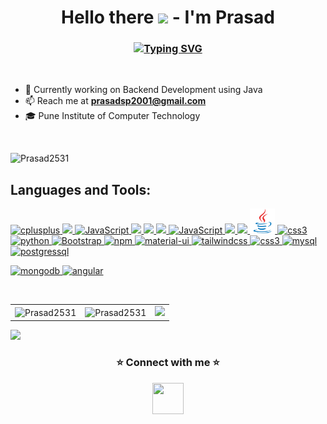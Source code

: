 <!DOCTYPE html>
<html lang="en">

<body>
  <h1 align="center">Hello there <img height=40px src="https://github.com/MartinHeinz/MartinHeinz/blob/master/wave.gif"/> - I'm Prasad</h1>
  <h3 align="center"><a href="https://git.io/typing-svg"><img src="https://readme-typing-svg.demolab.com?font=Jersey+10&weight=500&size=25&pause=1000&random=false&width=435&lines=🧑‍💻Computer+Science+Engineer;🧑‍💻Software+Developer" alt="Typing SVG" /></a></h3>
<br>


- 💬 Currently working on Backend Development using Java
- 📫 Reach me at **prasadsp2001@gmail.com**
- 🎓 Pune Institute of Computer Technology</a> 

<br>
  <p align="left"> <img
      src="https://komarev.com/ghpvc/?username=Prasad2531&label=Profile%20views&color=0e75b6&style=flat"
      alt="Prasad2531" /> </p>

  <h2 align="left">Languages and Tools:</h2>
  <p align="left">

<a href="https://www.w3schools.com/cpp/" target="_blank"> <img
        src='https://img.shields.io/badge/C%2B%2B-00599C?style=for-the-badge&logo=c%2B%2B&logoColor=white'
        alt="cplusplus" /> </a>
<a href="https://docs.oracle.com/javase/8/docs/technotes/guides/language/index.html"> <img src='https://img.shields.io/badge/java-%23ED8B00.svg?style=for-the-badge&logo=java&logoColor=white'> </a>
<a href="https://www.w3schools.com/js/DEFAULT.asp" target="_blank"> <img
        src='https://img.shields.io/badge/JavaScript-F7DF1E?style=for-the-badge&logo=javascript&logoColor=black'
        alt="JavaScript" /> </a>
<a href='https://spring.io/projects/spring-boot'> <img src="https://img.shields.io/badge/nginx-%23009639.svg?style=for-the-badge&logo=nginx&logoColor=white" /> </a>
<a href='https://spring.io/projects/spring-boot'> <img src="https://img.shields.io/badge/spring-%236DB33F.svg?style=for-the-badge&logo=spring&logoColor=white" /> </a>
<a href='https://kafka.apache.org/'> <img src="https://img.shields.io/badge/Apache%20Kafka-000?style=for-the-badge&logo=apachekafka" /> </a>
<a href="https://www.w3schools.com/js/DEFAULT.asp" target="_blank"> <img
        src='https://img.shields.io/badge/TypeScript-007ACC?style=for-the-badge&logo=typescript&logoColor=white'
        alt="JavaScript" /> </a>
<a href='https://nodejs.org/en/'> <img src='https://img.shields.io/badge/node.js-6DA55F?style=for-the-badge&logo=node.js&logoColor=white'> </a>
<a href='https://expressjs.com/'> <img src='https://img.shields.io/badge/express.js-%23404d59.svg?style=for-the-badge&logo=express&logoColor=%2361DAFB'> </a>
<a href="https://www.java.com" target="_blank"> <img
        src="https://raw.githubusercontent.com/devicons/devicon/master/icons/java/java-original.svg" alt="java"
        width="40" height="40" /> </a>
<a href="https://github.com/" target="_blank"> <img
        src="https://img.shields.io/badge/Git-F05032?style=for-the-badge&logo=git&logoColor=white" alt="css3" /></a>
<a href="https://www.python.org" target="_blank">
<img src="https://img.shields.io/badge/Python-14354C?style=for-the-badge&logo=python&logoColor=white"
        alt="python" /> </a>
<a href="https://getbootstrap.com/" target="_blank"> <img
        src='https://img.shields.io/badge/Bootstrap-563D7C?style=for-the-badge&logo=bootstrap&logoColor=white'
        alt="Bootstrap" /> </a>
<a href="https://www.npmjs.com/" target="_blank"> <img
        src="https://img.shields.io/badge/npm-CB3837?style=for-the-badge&logo=npm&logoColor=white" alt="npm" /> </a>
<a href="https://material-ui.com/" target="_blank"> <img
        src="https://img.shields.io/badge/Material--UI-0081CB?style=for-the-badge&logo=material-ui&logoColor=white"
        alt="material-ui" /> </a>
<a href="https://tailwindcss.com/" target="_blank"> <img
        src="https://img.shields.io/badge/tailwindcss-%2338B2AC.svg?style=for-the-badge&logo=tailwind-css&logoColor=white"
        alt="tailwindcss" /> </a>
<a href="https://www.w3schools.com/css/" target="_blank"> <img
        src="https://img.shields.io/badge/CSS-239120?&style=for-the-badge&logo=css3&logoColor=white" alt="css3" /> </a>
<a href="https://www.mysql.com/" target="_blank"> <img
        src="https://img.shields.io/badge/mysql-%2300f.svg?style=for-the-badge&logo=mysql&logoColor=black"
        alt="mysql" /> </a>
<a href="https://www.postgresql.org/" target="_blank"> <img
        src="https://img.shields.io/badge/postgres-%23316192.svg?style=for-the-badge&logo=postgresql&logoColor=white"
        alt="postgressql" /> </a>
        
<a href="https://www.mongodb.com/" target="_blank"> <img
        src="https://img.shields.io/badge/MongoDB-4EA94B?style=for-the-badge&logo=mongodb&logoColor=white"
        alt="mongodb" /> </a>
<a href="https://https://angular.io/" target="_blank"> <img
        src="https://img.shields.io/badge/Angular-CB3837?style=for-the-badge&logo=angular&logoColor=white"
        alt="angular" /> </a>
   <br>

   <br>

  <!-- <p align="center"><img align="center"
      src="https://github-readme-stats.vercel.app/api/top-langs?username=daigavane70&show_icons=true&locale=en&layout=compact&theme=prussian"
      alt="daigavane70" /></p> -->
  <table>
  <tr>
    <td><img align="center"
              src="https://github-readme-stats.vercel.app/api?username=Prasad2531&show_icons=true&locale=en&layout=compact&theme=prussian"
               alt="Prasad2531" />
    </td>
    <td><img align="center"
      src="https://github-readme-stats.vercel.app/api/top-langs?username=Prasad2531&show_icons=true&locale=en&layout=compact&theme=prussian"
      alt="Prasad2531" /></td>
    <td>
      <img src="https://github-readme-streak-stats.herokuapp.com?user=Prasad2531&theme=prussian" />
    </td>
  </tr>
 </table>
  <img src="[![Prasad's github activity graph](https://github-readme-activity-graph.vercel.app/graph?username=Prasad2531)](https://github.com/Prasad2531/github-readme-activity-graph)" />
</p>
<h3 align="center">⭐ Connect with me ⭐</h3>
<p align="center"> 
<a href="https://www.linkedin.com/in/prasad-patare-44a719199/" target="blank"><img align="center" src="https://img.icons8.com/color/50/000000/linkedin.png" height="50" width="50" /></a>

</body>

</html>
<!--
**Prasad2531/Prasad2531** is a ✨ _special_ ✨ repository because its `README.md` (this file) appears on your GitHub profile.

- 🔭 I’m currently working on ...
- 🌱 I’m currently learning ...
- 👯 I’m looking to collaborate on ...
- 🤔 I’m looking for help with ...
- 💬 Ask me about ...
- 📫 How to reach me: ...
- 😄 Pronouns: ...
- ⚡ Fun fact: ...
-->
